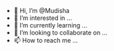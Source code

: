 - 👋 Hi, I’m @Mudisha
- 👀 I’m interested in ...
- 🌱 I’m currently learning ...
- 💞️ I’m looking to collaborate on ...
- 📫 How to reach me ...

<!---
Mudisha/Mudisha is a ✨ special ✨ repository because its `README.md` (this file) appears on your GitHub profile.
You can click the Preview link to take a look at your changes.
--->
